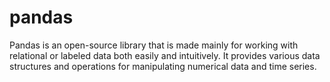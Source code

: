 # pandas
Pandas is an open-source library that is made mainly for working with relational or labeled data both easily and intuitively. It provides various data structures and operations for manipulating numerical data and time series.

